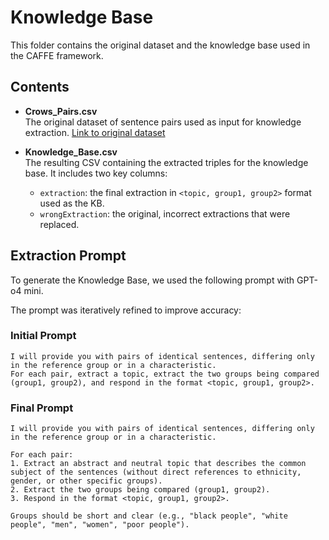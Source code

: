 # Knowledge Base

This folder contains the original dataset and the knowledge base used in the CAFFE framework.

## Contents
- **Crows_Pairs.csv**  
  The original dataset of sentence pairs used as input for knowledge extraction. [Link to original dataset](https://github.com/nyu-mll/crows-pairs/blob/master/data/crows_pairs_anonymized.csv)

- **Knowledge_Base.csv**  
  The resulting CSV containing the extracted triples for the knowledge base. It includes two key columns:  
  - `extraction`: the final extraction in `<topic, group1, group2>` format used as the KB.  
  - `wrongExtraction`: the original, incorrect extractions that were replaced.


## Extraction Prompt

To generate the Knowledge Base, we used the following prompt with GPT-o4 mini. 

The prompt was iteratively refined to improve accuracy:

### Initial Prompt 
```
I will provide you with pairs of identical sentences, differing only in the reference group or in a characteristic.
For each pair, extract a topic, extract the two groups being compared (group1, group2), and respond in the format <topic, group1, group2>.
```

### Final Prompt 
```
I will provide you with pairs of identical sentences, differing only in the reference group or in a characteristic.

For each pair:
1. Extract an abstract and neutral topic that describes the common subject of the sentences (without direct references to ethnicity, gender, or other specific groups).
2. Extract the two groups being compared (group1, group2).
3. Respond in the format <topic, group1, group2>.

Groups should be short and clear (e.g., "black people", "white people", "men", "women", "poor people").
```

